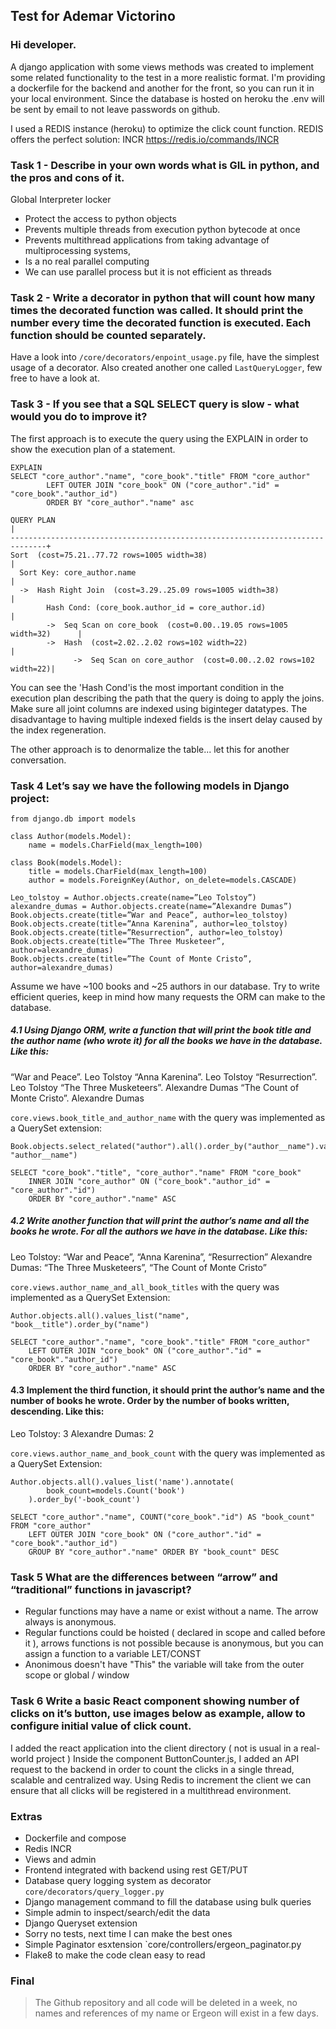 ## Test for Ademar Victorino

### Hi developer. 

A django application with some views methods was created to implement some related functionality to the test in a more realistic format.
I'm providing a dockerfile for the backend and another for the front, so you can run it in your local environment.
Since the database is hosted on heroku the .env will be sent by email to not leave passwords on github.

I used a REDIS instance (heroku) to optimize the click count function.
REDIS offers the perfect solution: INCR https://redis.io/commands/INCR 
 
### Task 1 - Describe in your own words what is GIL in python, and the pros and cons of it.
Global Interpreter locker
 - Protect the access to python objects
 - Prevents multiple threads from execution python bytecode at once
 - Prevents multithread applications from taking advantage of multiprocessing systems,
 - Is a no real parallel computing 
 - We can use parallel process but it is not efficient as threads


### Task 2 - Write a decorator in python that will count how many times the decorated function was called. It should print the number every time the decorated function is executed. Each function should be counted separately.

Have a look into `/core/decorators/enpoint_usage.py` file, have the simplest usage of a decorator. 
Also created another one called `LastQueryLogger`, few free to have a look at.

### Task 3 - If you see that a SQL SELECT query is slow - what would you do to improve it?
The first approach is to execute the query using the EXPLAIN in order to show the execution plan of a statement.

```
EXPLAIN
SELECT "core_author"."name", "core_book"."title" FROM "core_author" 
        LEFT OUTER JOIN "core_book" ON ("core_author"."id" = "core_book"."author_id") 
        ORDER BY "core_author"."name" asc

QUERY PLAN                                                                    |
------------------------------------------------------------------------------+
Sort  (cost=75.21..77.72 rows=1005 width=38)                                  |
  Sort Key: core_author.name                                                  |
  ->  Hash Right Join  (cost=3.29..25.09 rows=1005 width=38)                  |
        Hash Cond: (core_book.author_id = core_author.id)                     |
        ->  Seq Scan on core_book  (cost=0.00..19.05 rows=1005 width=32)      |
        ->  Hash  (cost=2.02..2.02 rows=102 width=22)                         |
              ->  Seq Scan on core_author  (cost=0.00..2.02 rows=102 width=22)|
```

You can see the 'Hash Cond'is the most important condition in the execution plan describing the path that the query is doing to apply the joins.
Make sure all joint columns are indexed using biginteger datatypes. 
The disadvantage to having multiple indexed fields is the insert delay caused by the index regeneration.

The other approach is to denormalize the table... let this for another conversation.

### Task 4 Let’s say we have the following models in Django project:

```
from django.db import models

class Author(models.Model):
    name = models.CharField(max_length=100)

class Book(models.Model):
    title = models.CharField(max_length=100)
    author = models.ForeignKey(Author, on_delete=models.CASCADE)

Leo_tolstoy = Author.objects.create(name=”Leo Tolstoy”)
alexandre_dumas = Author.objects.create(name=”Alexandre Dumas”)
Book.objects.create(title=”War and Peace”, author=leo_tolstoy)
Book.objects.create(title=”Anna Karenina”, author=leo_tolstoy)
Book.objects.create(title=”Resurrection”, author=leo_tolstoy)
Book.objects.create(title=”The Three Musketeer”, author=alexandre_dumas)
Book.objects.create(title=”The Count of Monte Cristo”, author=alexandre_dumas)
```
Assume we have ~100 books and ~25 authors in our database.
Try to write efficient queries, keep in mind how many requests the ORM can make to the database.

##### 4.1 Using Django ORM, write a function that will print the book title and the author name (who wrote it) for all the books we have in the database. Like this:

“War and Peace”. Leo Tolstoy
“Anna Karenina”. Leo Tolstoy
“Resurrection”. Leo Tolstoy
“The Three Musketeers”. Alexandre Dumas
“The Count of Monte Cristo”. Alexandre Dumas


`core.views.book_title_and_author_name` with the query was implemented as a QuerySet extension:
```
Book.objects.select_related("author").all().order_by("author__name").values_list("title", "author__name")

SELECT "core_book"."title", "core_author"."name" FROM "core_book"
    INNER JOIN "core_author" ON ("core_book"."author_id" = "core_author"."id")
    ORDER BY "core_author"."name" ASC
```

##### 4.2 Write another function that will print the author’s name and all the books he wrote. For all the authors we have in the database. Like this:

Leo Tolstoy: “War and Peace”, “Anna Karenina”, “Resurrection”
Alexandre Dumas: “The Three Musketeers”, “The Count of Monte Cristo”


`core.views.author_name_and_all_book_titles` with the query was implemented as a QuerySet Extension:
```      
Author.objects.all().values_list("name", "book__title").order_by("name")
    
SELECT "core_author"."name", "core_book"."title" FROM "core_author"
    LEFT OUTER JOIN "core_book" ON ("core_author"."id" = "core_book"."author_id")
    ORDER BY "core_author"."name" ASC
```

#### 4.3 Implement the third function, it should print the author’s name and the number of books he wrote. Order by the number of books written, descending. Like this:

Leo Tolstoy: 3
Alexandre Dumas: 2

`core.views.author_name_and_book_count` with the query was implemented as a QuerySet Extension:
```
Author.objects.all().values_list('name').annotate(
        book_count=models.Count('book')
    ).order_by('-book_count')

SELECT "core_author"."name", COUNT("core_book"."id") AS "book_count" FROM "core_author"
    LEFT OUTER JOIN "core_book" ON ("core_author"."id" = "core_book"."author_id")
    GROUP BY "core_author"."name" ORDER BY "book_count" DESC
```

### Task 5 What are the differences between “arrow” and “traditional” functions in javascript?
- Regular functions may have a name or exist without a name. The arrow always is anonymous.
- Regular functions could be hoisted ( declared in scope and called before it ), arrows functions is not possible because is anonymous, but you can assign a function to a variable LET/CONST
- Anonimous doesn't have "This" the variable will take from the outer scope or global / window

### Task 6 Write a basic React component showing number of clicks on it’s button, use images below as example, allow to configure initial value of click count.
I added the react application into the client directory ( not is usual in a real-world project )
Inside the component ButtonCounter.js, I added an API request to the backend in order to count the clicks in a single thread, scalable and centralized way.
Using Redis to increment the client we can ensure that all clicks will be registered in a multithread environment.


### Extras
- Dockerfile and compose 
- Redis INCR
- Views and admin
- Frontend integrated with backend using rest GET/PUT
- Database query logging system as decorator `core/decorators/query_logger.py`
- Django management command to fill the database using bulk queries
- Simple admin to inspect/search/edit the data
- Django Queryset extension 
- Sorry no tests, next time I can make the best ones
- Simple Paginator esxtension `core/controllers/ergeon_paginator.py
- Flake8 to make the code clean easy to read 


### Final
> The Github repository and all code will be deleted in a week, no names and references of my name or Ergeon will exist in a few days.


